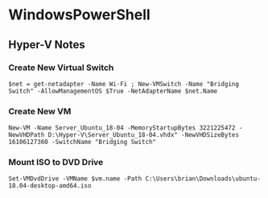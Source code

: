 # WindowsPowerShell

## Hyper-V Notes

### Create New Virtual Switch

``` posh
$net = get-netadapter -Name Wi-Fi ; New-VMSwitch -Name "Bridging Switch" -AllowManagementOS $True -NetAdapterName $net.Name
```

### Create New VM

``` posh
New-VM -Name Server_Ubuntu_18-04 -MemoryStartupBytes 3221225472 -NewVHDPath D:\Hyper-V\Server_Ubuntu_18-04.vhdx" -NewVHDSizeBytes 16106127360 -SwitchName "Bridging Switch"
```

### Mount ISO to DVD Drive

``` posh
Set-VMDvdDrive -VMName $vm.name -Path C:\Users\brian\Downloads\ubuntu-18.04-desktop-amd64.iso
```